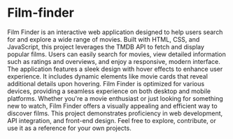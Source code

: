 # Film-finder

Film Finder is an interactive web application designed to help users search for and explore a wide range of movies. Built with HTML, CSS, and JavaScript, this project leverages the TMDB API to fetch and display popular films. Users can easily search for movies, view detailed information such as ratings and overviews, and enjoy a responsive, modern interface. The application features a sleek design with hover effects to enhance user experience. It includes dynamic elements like movie cards that reveal additional details upon hovering. Film Finder is optimized for various devices, providing a seamless experience on both desktop and mobile platforms. Whether you're a movie enthusiast or just looking for something new to watch, Film Finder offers a visually appealing and efficient way to discover films. This project demonstrates proficiency in web development, API integration, and front-end design. Feel free to explore, contribute, or use it as a reference for your own projects.
